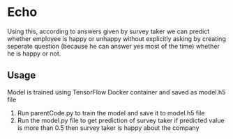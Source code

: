 # Echo
Using this, according to answers given by survey taker we can predict whether employee is happy or unhappy without explicitly asking by creating seperate question (because he can answer yes most of the time)
whether he is happy or not.
## Usage
Model is trained using TensorFlow Docker container and saved as model.h5 file
1. Run parentCode.py to train the model and save it to model.h5 file
2. Run the model.py file to get prediction of survey taker
if predicted value is more than 0.5 then survey taker is happy about the company 
